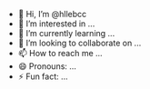 - 👋 Hi, I’m @hllebcc
- 👀 I’m interested in ...
- 🌱 I’m currently learning ...
- 💞️ I’m looking to collaborate on ...
- 📫 How to reach me ...
- 😄 Pronouns: ...
- ⚡ Fun fact: ...

<!---
hllebcc/hllebcc is a ✨ special ✨ repository because its `README.md` (this file) appears on your GitHub profile.
You can click the Preview link to take a look at your changes.
--->
